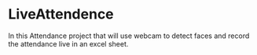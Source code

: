 # LiveAttendence
In this Attendance project that will use webcam to detect faces and record the attendance live in an excel sheet.
